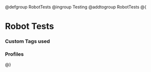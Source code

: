 @defgroup RobotTests
@ingroup Testing
@addtogroup RobotTests
@{

# Robot Tests

### Custom Tags used

### Profiles

@}